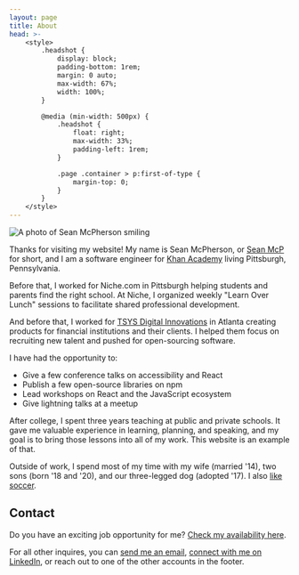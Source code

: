 ```yaml
---
layout: page
title: About
head: >-
    <style>
        .headshot {
            display: block;
            padding-bottom: 1rem;
            margin: 0 auto;
            max-width: 67%;
            width: 100%;
        }

        @media (min-width: 500px) {
            .headshot {
                float: right;
                max-width: 33%;
                padding-left: 1rem;
            }

            .page .container > p:first-of-type {
                margin-top: 0;
            }
        }
    </style>
---
```


<img class="headshot" src="/img/seanmcp_2022.jpg" alt="A photo of Sean McPherson smiling">

Thanks for visiting my website! My name is Sean McPherson, or [Sean McP](../articles/how-to-pronounce-my-name) for short, and I am a software engineer for [Khan Academy](https://khanacademy.org) living Pittsburgh, Pennsylvania.

Before that, I worked for Niche.com in Pittsburgh helping students and parents find the right school. At Niche, I organized weekly "Learn Over Lunch" sessions to facilitate shared professional development.

And before that, I worked for [TSYS Digital Innovations](https://www.tsys.com/) in Atlanta creating products for financial institutions and their clients. I helped them focus on recruiting new talent and pushed for open-sourcing software.

I have had the opportunity to:

- Give a few conference talks on accessibility and React
- Publish a few open-source libraries on npm
- Lead workshops on React and the JavaScript ecosystem
- Give lightning talks at a meetup

After college, I spent three years teaching at public and private schools. It gave me valuable experience in learning, planning, and speaking, and my goal is to bring those lessons into all of my work. This website is an example of that.

Outside of work, I spend most of my time with my wife (married '14), two sons (born '18 and '20), and our three-legged dog (adopted '17). I also [like soccer](../soccer).

## Contact

Do you have an exciting job opportunity for me? [Check my availability here](/are-you-looking-for-work/).

For all other inquires, you can [send me an email](mailto:sean@seanmcp.com?subject=Hey%20there!), [connect with me on LinkedIn](https://linkedin.com/in/seanmcp), or reach out to one of the other accounts in the footer.
